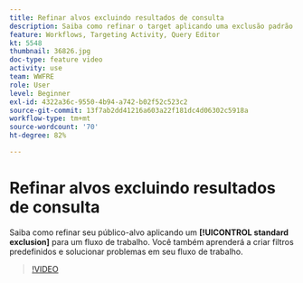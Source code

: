 ```yaml
---
title: Refinar alvos excluindo resultados de consulta
description: Saiba como refinar o target aplicando uma exclusão padrão a um fluxo de trabalho. Você também aprenderá a criar filtros predefinidos e solucionar problemas em seu fluxo de trabalho.
feature: Workflows, Targeting Activity, Query Editor
kt: 5548
thumbnail: 36826.jpg
doc-type: feature video
activity: use
team: WWFRE
role: User
level: Beginner
exl-id: 4322a36c-9550-4b94-a742-b02f52c523c2
source-git-commit: 13f7ab2dd41216a603a22f181dc4d06302c5918a
workflow-type: tm+mt
source-wordcount: '70'
ht-degree: 82%

---
```


# Refinar alvos excluindo resultados de consulta

Saiba como refinar seu público-alvo aplicando um **[!UICONTROL standard exclusion]** para um fluxo de trabalho. Você também aprenderá a criar filtros predefinidos e solucionar problemas em seu fluxo de trabalho.

>[!VIDEO](https://video.tv.adobe.com/v/36826?quality=12&learn=on)

